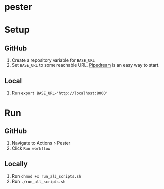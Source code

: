 # pester

# Setup

## GitHub

1. Create a repository variable for `BASE_URL`
1. Set `BASE_URL` to some reachable URL. [Pipedream](https://pipedream.com/) is an easy way to start.

## Local
1. Run `export BASE_URL='http://localhost:8000'`

# Run

## GitHub
1. Navigate to Actions > Pester
1. Click `Run workflow`

## Locally

1. Run `chmod +x run_all_scripts.sh`
1. Run `./run_all_scripts.sh`